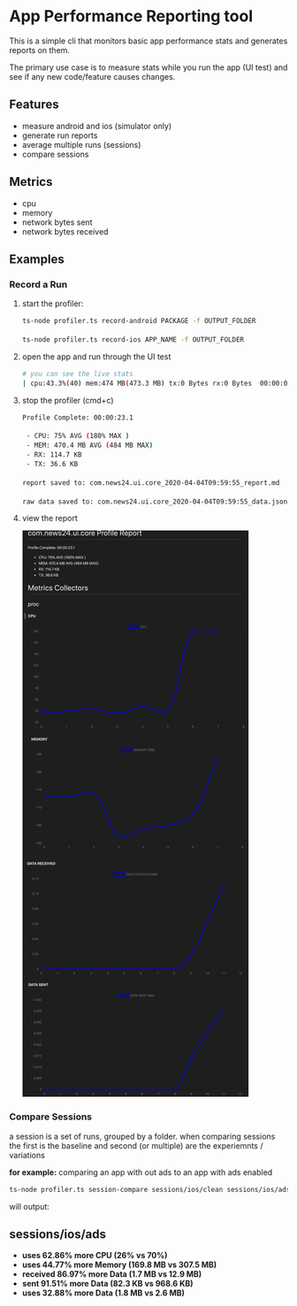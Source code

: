 # App Performance Reporting tool

This is a simple cli that monitors basic app performance stats and generates reports on them.

The primary use case is to measure stats while you run the app (UI test) and see if any new code/feature causes changes.

## Features

- measure android and ios (simulator only)
- generate run reports
- average multiple runs (sessions)
- compare sessions

## Metrics

- cpu
- memory
- network bytes sent
- network bytes received

## Examples

### Record a Run

1. start the profiler:

   ```sh
   ts-node profiler.ts record-android PACKAGE -f OUTPUT_FOLDER

   ts-node profiler.ts record-ios APP_NAME -f OUTPUT_FOLDER
   ```

2. open the app and run through the UI test
   ```sh
   # you can see the live stats
   | cpu:43.3%(40) mem:474 MB(473.3 MB) tx:0 Bytes rx:0 Bytes  00:00:08.0
   ```
3. stop the profiler (cmd+c)

   ```sh
   Profile Complete: 00:00:23.1

    - CPU: 75% AVG (180% MAX )
    - MEM: 470.4 MB AVG (484 MB MAX)
    - RX: 114.7 KB
    - TX: 36.6 KB

   report saved to: com.news24.ui.core_2020-04-04T09:59:55_report.md

   raw data saved to: com.news24.ui.core_2020-04-04T09:59:55_data.json
   ```


4. view the report

   ![Report](report.jpg)

### Compare Sessions

a session is a set of runs, grouped by a folder.
when comparing sessions the first is the baseline and second (or multiple) are the experiemnts / variations

**for example:**
comparing an app with out ads to an app with ads enabled

```sh
ts-node profiler.ts session-compare sessions/ios/clean sessions/ios/ads
```

will output:

## sessions/ios/ads

- **uses 62.86% more CPU (26% vs 70%)**
- **uses 44.77% more Memory (169.8 MB vs 307.5 MB)**
- **received 86.97% more Data (1.7 MB vs 12.9 MB)**
- **sent 91.51% more Data (82.3 KB vs 968.6 KB)**
- **uses 32.88% more Data (1.8 MB vs 2.6 MB)**

